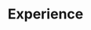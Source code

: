 ---
layout: archive
title: "Experience"
permalink: /experience/
author_profile: true
redirect_from:
  - /experience
---